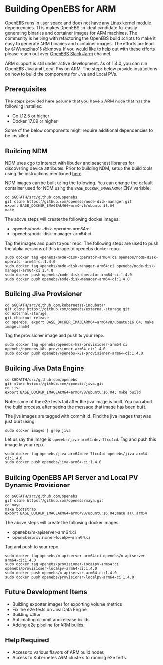 # Building OpenEBS for ARM

OpenEBS runs in user space and does not have any Linux kernel module dependencies. This makes OpenEBS an ideal candidate for easily generating binaries and container images for ARM machines. The community is helping with refactoring the OpenEBS build scripts to make it easy to generate ARM binaries and container images. The efforts are lead by @Wangzihao18 @kmova. If you would like to help out with these efforts please reach out over [OpenEBS Slack #arm](https://openebs-community.slack.com/) channel. 

ARM support is still under active development. As of 1.4.0, you can run OpenEBS Jiva and Local PVs on ARM. The steps below provide instructions on how to build the components for Jiva and Local PVs. 

## Prerequisites

The steps provided here assume that you have a ARM node that has the following installed:
- Go 1.12.5 or higher
- Docker 17.09 or higher

Some of the below components might require additional dependencies to be installed. 

## Building NDM

NDM uses cgo to interact with libudev and seachest libraries for discovering device attributes. Prior to building NDM, setup the build tools using the instructions mentioned [here](https://github.com/openebs/node-disk-manager#build-image).

NDM images can be built using the following. You can change the default container used for NDM using the `BASE_DOCKER_IMAGEARM64` ENV variable.

```
cd $GOPATH/src/github.com/openebs
git clone https://github.com/openebs/node-disk-manager.git
export BASE_DOCKER_IMAGEARM64=arm64v8/ubuntu:18.04 
make
```

The above steps will create the following docker images:
- openebs/node-disk-operator-arm64:ci
- openebs/node-disk-manager-arm64:ci

Tag the images and push to your repo. The following steps are used to push the alpha versions of this image to openebs docker repo. 

```
sudo docker tag openebs/node-disk-operator-arm64:ci openebs/node-disk-operator-arm64-ci:1.4.0
sudo docker tag openebs/node-disk-manager-arm64:ci openebs/node-disk-manager-arm64-ci:1.4.0
sudo docker push openebs/node-disk-operator-arm64-ci:1.4.0
sudo docker push openebs/node-disk-manager-arm64-ci:1.4.0
```

## Building Jiva Provisioner

```
cd $GOPATH/src/github.com/kubernetes-incubator
git clone https://github.com/openebs/external-storage.git
cd external-storage
git checkout release
cd openebs; export BASE_DOCKER_IMAGEARM64=arm64v8/ubuntu:16.04; make image.arm64
```

Tag the provisioner image and push to your repo. 

```
sudo docker tag openebs/openebs-k8s-provisioner-arm64:ci openebs/openebs-k8s-provisioner-arm64-ci:1.4.0
sudo docker push openebs/openebs-k8s-provisioner-arm64-ci:1.4.0
```

## Building Jiva Data Engine

```
cd $GOPATH/src/github.com/openebs
git clone https://github.com/openebs/jiva.git
cd jiva
export BASE_DOCKER_IMAGEARM64=arm64v8/ubuntu:16.04; make build
```

Note: some of the e2e tests fail after the jiva image is built. You can abort the build process, after seeing the message that image has been built. 

The jiva images are tagged with commit id. Find the jiva images that was just built using:
```
sudo docker images | grep jiva
```

Let us say the image is `openebs/jiva-arm64:dev-7fcc4cd`. Tag and push this image to your repo. 
```
sudo docker tag openebs/jiva-arm64:dev-7fcc4cd openebs/jiva-arm64-ci:1.4.0
sudo docker push openebs/jiva-arm64-ci:1.4.0
```


## Building OpenEBS API Server and Local PV Dynamic Provisioner

```
cd $GOPATH/src/github.com/openebs
git clone https://github.com/openebs/maya.git
cd maya
make bootstrap
export BASE_DOCKER_IMAGEARM64=arm64v8/ubuntu:16.04;make all.arm64
```

The above steps will create the following docker images:
- openebs/m-apiserver-arm64:ci
- openebs/provisioner-localpv-arm64:ci

Tag and push to your repo. 

```
sudo docker tag openebs/m-apiserver-arm64:ci openebs/m-apiserver-arm64-ci:1.4.0
sudo docker tag openebs/provisioner-localpv-arm64:ci openebs/provisioner-localpv-arm64-ci:1.4.0
sudo docker push openebs/m-apiserver-arm64-ci:1.4.0
sudo docker push openebs/provisioner-localpv-arm64-ci:1.4.0
```

## Future Development Items
- Building exporter images for exporting volume metrics
- Fix the e2e tests on Jiva Data Engine
- Building cStor
- Automating commit and release builds
- Adding e2e pipeline for ARM builds. 

## Help Required
- Access to various flavors of ARM build nodes
- Access to Kubernetes ARM clusters to running e2e tests.

